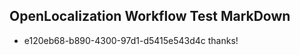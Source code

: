 ## OpenLocalization Workflow Test MarkDown
* e120eb68-b890-4300-97d1-d5415e543d4c 
thanks!<!--HONumber=Mar16_HO4-->
